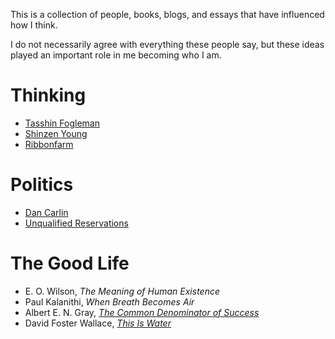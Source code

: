 This is a collection of people, books, blogs, and essays that have
influenced how I think.

I do not necessarily agree with everything these people say, but these
ideas played an important role in me becoming who I am.


# Thinking

-   [Tasshin Fogleman](https://tasshin.com)
-   [Shinzen Young](https://www.shinzen.org/about/)
-   [Ribbonfarm](https://ribonfarm.com)


# Politics

-   [Dan Carlin](https://www.dancarlin.com/product-category/common-sense-with-dan-carlin/)
-   [Unqualified Reservations](https://www.unqualified-reservations.org/)


# The Good Life

-   E. O. Wilson, *The Meaning of Human Existence*
-   Paul Kalanithi, *When Breath Becomes Air*
-   Albert E. N. Gray, [*The Common Denominator of Success*](https://fs.blog/great-talks/common-denominator-success-albert-gray/)
-   David Foster Wallace, [*This Is Water*](https://fs.blog/2012/04/david-foster-wallace-this-is-water/)

